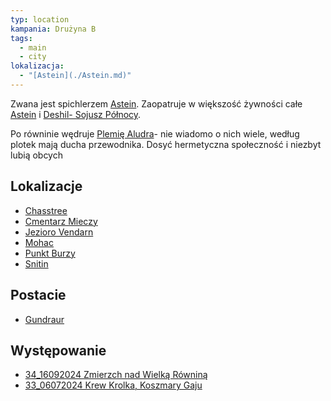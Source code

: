 ```yaml
---
typ: location
kampania: Drużyna B
tags:
  - main
  - city
lokalizacja:
  - "[Astein](./Astein.md)"
---
```

Zwana jest spichlerzem [Astein](./Astein.md). Zaopatruje w większość żywności całe [Astein](./Astein.md) i [Deshil- Sojusz Północy](./Deshil-%20Sojusz%20P%C3%B3%C5%82nocy.md). 

Po równinie wędruje [Plemię Aludra](../organizacje/Plemi%C4%99%20Aludra.md)- nie wiadomo o nich wiele, według plotek mają ducha przewodnika. Dosyć hermetyczna społeczność i niezbyt lubią obcych

## Lokalizacje
- [Chasstree](./Chasstree.md)
- [Cmentarz Mieczy](./Cmentarz%20Mieczy.md)
- [Jezioro Vendarn](./Jezioro%20Vendarn.md)
- [Mohac](./Mohac.md)
- [Punkt Burzy](./Punkt%20Burzy.md)
- [Snitin](./Snitin.md)

## Postacie
- [Gundraur](../NPC/Gundraur.md)

## Występowanie
- [34_16092024 Zmierzch nad Wielką Równiną](../sesje/34_16092024%20Zmierzch%20nad%20Wielk%C4%85%20R%C3%B3wnin%C4%85.md)
- [33_06072024 Krew Krolka, Koszmary Gaju](../sesje/33_06072024%20Krew%20Krolka,%20Koszmary%20Gaju.md)
